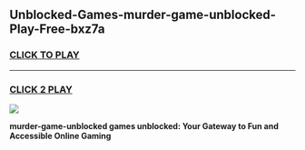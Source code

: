 
## Unblocked-Games-murder-game-unblocked-Play-Free-bxz7a
<h3>
<a href="https://premium76.site?title=murder-game-unblocked&ref=21A">CLICK TO PLAY</a></h3>
<hr>

<h3>
<a href="https://premium76.site?title=murder-game-unblocked&ref=21A">CLICK 2 PLAY</a>
  
</h3>

<a href="https://premium76.site?title=murder-game-unblocked&ref=21A"><img src="https://clearcache.store/games.png"></a>


**murder-game-unblocked games unblocked: Your Gateway to Fun and Accessible Online Gaming**
